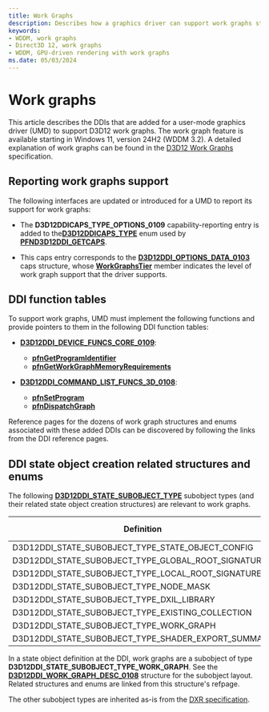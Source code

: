 ```yaml
---
title: Work Graphs
description: Describes how a graphics driver can support work graphs starting in Windows 11, version 24H2 (WDDM 3.2).
keywords:
- WDDM, work graphs
- Direct3D 12, work graphs
- WDDM, GPU-driven rendering with work graphs
ms.date: 05/03/2024
---
```


# Work graphs

This article describes the DDIs that are added for a user-mode graphics driver (UMD) to support D3D12 work graphs. The work graph feature is available starting in Windows 11, version 24H2 (WDDM 3.2). A detailed explanation of work graphs can be found in the [D3D12 Work Graphs](https://microsoft.github.io/DirectX-Specs/d3d/WorkGraphs.html) specification.

## Reporting work graphs support

The following interfaces are updated or introduced for a UMD to report its support for work graphs:

* The **D3D12DDICAPS_TYPE_OPTIONS_0109** capability-reporting entry is added to the[**D3D12DDICAPS_TYPE**](/windows-hardware/drivers/ddi/d3d12umddi/ne-d3dumddi-_d3dddicaps_type) enum used by [**PFND3D12DDI_GETCAPS**](/windows-hardware/drivers/ddi/d3dumddi/nc-d3dumddi-pfnd3dddi_getcaps).

* This caps entry corresponds to the [**D3D12DDI_OPTIONS_DATA_0103**](/windows-hardware/drivers/ddi/d3d12umddi/ns-d3d12umddi-d3d12ddi_options_data_0103) caps structure, whose [**WorkGraphsTier**](/windows-hardware/drivers/ddi/d3d12umddi/ne-d3d12umddi-d3d12ddi_work_graphs_tier) member indicates the level of work graph support that the driver supports.

## DDI function tables

To support work graphs, UMD must implement the following functions and provide pointers to them in the following DDI function tables:

* [**D3D12DDI_DEVICE_FUNCS_CORE_0109**](/windows-hardware/drivers/ddi/d3d12umddi/ns-d3d12umddi-d3d12ddi_device_funcs_core_0109):
  * [**pfnGetProgramIdentifier**](/windows-hardware/drivers/ddi/d3d12umddi/nc-d3d12umddi-pfnd3d12ddi_get_program_identifier_0108)
  * [**pfnGetWorkGraphMemoryRequirements**](/windows-hardware/drivers/ddi/d3d12umddi/nc-d3d12umddi-pfnd3d12ddi_get_work_graph_memory_requirements_0108)

* [**D3D12DDI_COMMAND_LIST_FUNCS_3D_0108**](/windows-hardware/drivers/ddi/d3d12umddi/ns-d3d12umddi-d3d12ddi_command_list_funcs_3d_0108):
  * [**pfnSetProgram**](/windows-hardware/drivers/ddi/d3d12umddi/nc-d3d12umddi-pfnd3d12ddi_set_program_0108)
  * [**pfnDispatchGraph**](/windows-hardware/drivers/ddi/d3d12umddi/nc-d3d12umddi-pfnd3d12ddi_dispatch_graph_0108)

Reference pages for the dozens of work graph structures and enums associated with these added DDIs can be discovered by following the links from the DDI reference pages.

## DDI state object creation related structures and enums

The following [**D3D12DDI_STATE_SUBOBJECT_TYPE**](/windows-hardware/drivers/ddi/d3d12umddi/ne-d3d12umddi-d3d12ddi_state_subobject_type) subobject types (and their related state object creation structures) are relevant to work graphs.

| Definition | Enum Value | Related Structure |
| ---------- | ---------- | ----------------- |
| D3D12DDI_STATE_SUBOBJECT_TYPE_STATE_OBJECT_CONFIG   | 0 | D3D12DDI_STATE_OBJECT_CONFIG_0054 |
| D3D12DDI_STATE_SUBOBJECT_TYPE_GLOBAL_ROOT_SIGNATURE | 1 | D3D12DDI_GLOBAL_ROOT_SIGNATURE_0054 |
| D3D12DDI_STATE_SUBOBJECT_TYPE_LOCAL_ROOT_SIGNATURE  | 2 | D3D12DDI_LOCAL_ROOT_SIGNATURE_0054 |
| D3D12DDI_STATE_SUBOBJECT_TYPE_NODE_MASK             | 3 | D3D12_NODE_MASK_0054 |
| D3D12DDI_STATE_SUBOBJECT_TYPE_DXIL_LIBRARY          | 5 | D3D12DDI_DXIL_LIBRARY_DESC_0054 |
| D3D12DDI_STATE_SUBOBJECT_TYPE_EXISTING_COLLECTION   | 6 |  D3D12DDI_EXISTING_COLLECTION_DESC_0054 |
| D3D12DDI_STATE_SUBOBJECT_TYPE_WORK_GRAPH            | 13| D3D12DDI_WORK_GRAPH_DESC_0108 |
| D3D12DDI_STATE_SUBOBJECT_TYPE_SHADER_EXPORT_SUMMARY | 0x100000 | D3D12DDI_FUNCTION_SUMMARY_005 |

In a state object definition at the DDI, work graphs are a subobject of type **D3D12DDI_STATE_SUBOBJECT_TYPE_WORK_GRAPH**. See the [**D3D12DDI_WORK_GRAPH_DESC_0108**](/windows-hardware/drivers/ddi/d3d12umddi/ns-d3d12umddi-d3d12ddi_work_graph_desc_0108) structure for the subobject layout. Related structures and enums are linked from this structure's refpage.

The other subobject types are inherited as-is from the [DXR specification](https://microsoft.github.io/DirectX-Specs/d3d/Raytracing.html).
